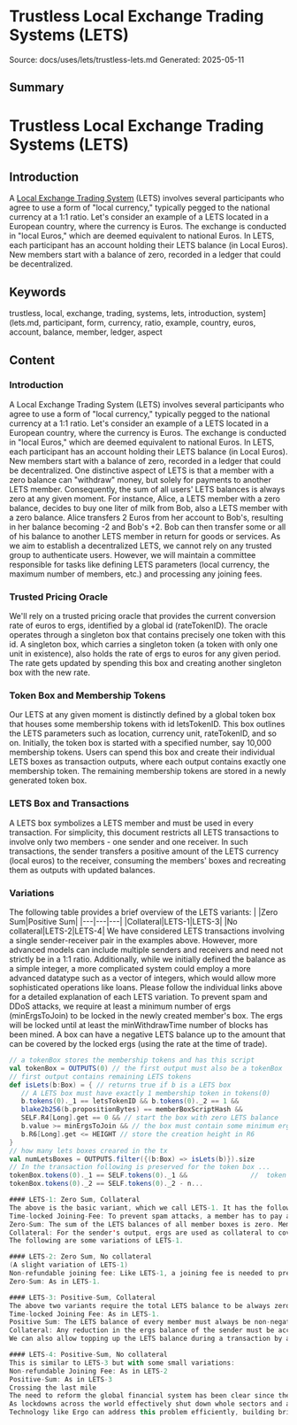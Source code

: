 # Trustless Local Exchange Trading Systems (LETS)
Source: docs/uses/lets/trustless-lets.md
Generated: 2025-05-11

## Summary
# Trustless Local Exchange Trading Systems (LETS)

## Introduction

A [Local Exchange Trading System](lets.md) (LETS) involves several participants who agree to use a form of "local currency," typically pegged to the national currency at a 1:1 ratio. Let's consider an example of a LETS located in a European country, where the currency is Euros. The exchange is conducted in "local Euros," which are deemed equivalent to national Euros. In LETS, each participant has an account holding their LETS balance (in Local Euros). New members start with a balance of zero, recorded in a ledger that could be decentralized.

## Keywords
trustless, local, exchange, trading, systems, lets, introduction, system](lets.md, participant, form, currency, ratio, example, country, euros, account, balance, member, ledger, aspect

## Content
### Introduction
A Local Exchange Trading System (LETS) involves several participants who agree to use a form of "local currency," typically pegged to the national currency at a 1:1 ratio. Let's consider an example of a LETS located in a European country, where the currency is Euros. The exchange is conducted in "local Euros," which are deemed equivalent to national Euros.
In LETS, each participant has an account holding their LETS balance (in Local Euros). New members start with a balance of zero, recorded in a ledger that could be decentralized. One distinctive aspect of LETS is that a member with a zero balance can "withdraw" money, but solely for payments to another LETS member. Consequently, the sum of all users' LETS balances is always zero at any given moment.
For instance, Alice, a LETS member with a zero balance, decides to buy one liter of milk from Bob, also a LETS member with a zero balance. Alice transfers 2 Euros from her account to Bob's, resulting in her balance becoming -2 and Bob's +2. Bob can then transfer some or all of his balance to another LETS member in return for goods or services.
As we aim to establish a decentralized LETS, we cannot rely on any trusted group to authenticate users. However, we will maintain a committee responsible for tasks like defining LETS parameters (local currency, the maximum number of members, etc.) and processing any joining fees.

### Trusted Pricing Oracle
We'll rely on a trusted pricing oracle that provides the current conversion rate of euros to ergs, identified by a global id (rateTokenID). The oracle operates through a singleton box that contains precisely one token with this id. A singleton box, which carries a singleton token (a token with only one unit in existence), also holds the rate of ergs to euros for any given period. The rate gets updated by spending this box and creating another singleton box with the new rate.

### Token Box and Membership Tokens
Our LETS at any given moment is distinctly defined by a global token box that houses some membership tokens with id letsTokenID. This box outlines the LETS parameters such as location, currency unit, rateTokenID, and so on. Initially, the token box is started with a specified number, say 10,000 membership tokens. Users can spend this box and create their individual LETS boxes as transaction outputs, where each output contains exactly one membership token. The remaining membership tokens are stored in a newly generated token box.

### LETS Box and Transactions
A LETS box symbolizes a LETS member and must be used in every transaction. For simplicity, this document restricts all LETS transactions to involve only two members - one sender and one receiver. In such transactions, the sender transfers a positive amount of the LETS currency (local euros) to the receiver, consuming the members' boxes and recreating them as outputs with updated balances.

### Variations
The following table provides a brief overview of the LETS variants:
|   |Zero Sum|Positive Sum|
|---|---|---|
|Collateral|LETS-1|LETS-3|
|No collateral|LETS-2|LETS-4|
We have considered LETS transactions involving a single sender-receiver pair in the examples above. However, more advanced models can include multiple senders and receivers and need not strictly be in
a 1:1 ratio. Additionally, while we initially defined the balance as a simple integer, a more complicated system could employ a more advanced datatype such as a vector of integers, which would allow more sophisticated operations like loans.
Please follow the individual links above for a detailed explanation of each LETS variation.
To prevent spam and DDoS attacks, we require at least a minimum number of ergs (minErgsToJoin) to be locked in the newly created member's box. The ergs will be locked until at least the minWithdrawTime number of blocks has been mined. A box can have a negative LETS balance up to the amount that can be covered by the locked ergs (using the rate at the time of trade).
```scala
// a tokenBox stores the membership tokens and has this script
val tokenBox = OUTPUTS(0) // the first output must also be a tokenBox
// first output contains remaining LETS tokens
def isLets(b:Box) = { // returns true if b is a LETS box
   // A LETS box must have exactly 1 membership token in tokens(0)
   b.tokens(0)._1 == letsTokenID && b.tokens(0)._2 == 1 &&
   blake2b256(b.propositionBytes) == memberBoxScriptHash &&
   SELF.R4[Long].get == 0 && // start the box with zero LETS balance
   b.value >= minErgsToJoin && // the box must contain some minimum ergs
   b.R6[Long].get <= HEIGHT // store the creation height in R6
}
// how many lets boxes creared in the tx
val numLetsBoxes = OUTPUTS.filter({(b:Box) => isLets(b)}).size
// In the transaction following is preserved for the token box ...
tokenBox.tokens(0)._1 == SELF.tokens(0)._1 &&                //  token id
tokenBox.tokens(0)._2 == SELF.tokens(0)._2 - n...

#### LETS-1: Zero Sum, Collateral
The above is the basic variant, which we call LETS-1. It has the following features:
Time-locked Joining-Fee: To prevent spam attacks, a member has to pay a certain minimum fee in ergs at the time of joining. This fee is refundable but only after a predefined number of blocks.
Zero-Sum: The sum of the LETS balances of all member boxes is zero. Member boxes can have a negative balance as long as it is within a certain limit.
Collateral: For the sender's output, ergs are used as collateral to cover the negative LETS balance at the current exchange rate.
The following are some variations of LETS-1.

#### LETS-2: Zero Sum, No collateral
(A slight variation of LETS-1)
Non-refundable joining fee: Like LETS-1, a joining fee is needed to prevent spam attacks. However, unlike LETS-1, this fee is non-refundable and must be sent to some predefined management committee.
Zero-Sum: As in LETS-1.

#### LETS-3: Positive-Sum, Collateral
The above two variants require the total LETS balance to be always zero. Here we consider a positive value for this sum. In particular, this variant has the following properties:
Time-locked Joining Fee: As in LETS-1.
Positive Sum: The LETS balance of every member must always be non-negative, which ensures that the sum of the LETS balances of all member boxes is positive. The initial LETS balance is set to a positive value based on the joining fee at the current rate, capped to some maximum value.
Collateral: Any reduction in the ergs balance of the sender must be accompanied by a reduction of the corresponding LETS balance at the current exchange rate.
We can also allow topping up the LETS balance during a transaction by adding the equivalent amount of ergs.

#### LETS-4: Positive-Sum, No collateral
This is similar to LETS-3 but with some small variations:
Non-refundable Joining Fee: As in LETS-2
Positive-Sum: As in LETS-3
Crossing the last mile
The need to reform the global financial system has been clear since the last crisis in 2008. Now, COVID-19 has forced our hands. We cannot delay, and the best way to start is from the grassroots.
As lockdowns across the world effectively shut down whole sectors and a large part of the economy, we are entering a new era at a breakneck pace. Central banks are taking unprecedented action in the form of money printing, but, just like last time around, they will almost certainly fail at the 'last mile' (intentionally or otherwise): while their efforts will benefit the financial sector and the wealthy, the funds will not reach those small businesses and individuals who need them the most.
Technology like Ergo can address this problem efficiently, building bridges into and within our local economies without the need for commercial or central banks. A key principle of Ergo, and one stated in the white paper, is that it is for regular people. The developers have spent considerable time building technology that can be applied to real-world use cases. (This is the idea behind 'Smart contracts for the people', for example.)
